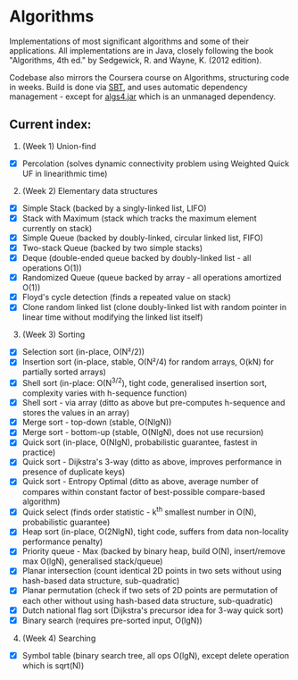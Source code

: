 # Algorithms 

Implementations of most significant algorithms and some of their applications.
All implementations are in Java, closely following the book "Algorithms, 4th ed." by Sedgewick, R. and Wayne, K. (2012 edition).

Codebase also mirrors the Coursera course on Algorithms, structuring code in weeks. 
Build is done via [SBT](http://www.scala-sbt.org/download.html), and uses automatic dependency management - except for [algs4.jar](http://algs4.cs.princeton.edu/code/algs4.jar) which is an unmanaged dependency.

## Current index:

1. (Week 1) Union-find
  - [x] Percolation (solves dynamic connectivity problem using Weighted Quick UF in linearithmic time)
2. (Week 2) Elementary data structures
  - [x] Simple Stack (backed by a singly-linked list, LIFO)
  - [x] Stack with Maximum (stack which tracks the maximum element currently on stack)
  - [x] Simple Queue (backed by doubly-linked, circular linked list, FIFO)
  - [x] Two-stack Queue (backed by two simple stacks)
  - [x] Deque (double-ended queue backed by doubly-linked list - all operations O(1))
  - [x] Randomized Queue (queue backed by array - all operations amortized O(1))
  - [x] Floyd's cycle detection (finds a repeated value on stack)
  - [x] Clone random linked list (clone doubly-linked list with random pointer in linear time without modifying the linked list itself)
3. (Week 3) Sorting
  - [x] Selection sort (in-place, O(N²/2))
  - [x] Insertion sort (in-place, stable, O(N²/4) for random arrays, O(kN) for partially sorted arrays)
  - [x] Shell sort (in-place: O(N<sup>3/2</sup>), tight code, generalised insertion sort, complexity varies with h-sequence function)
  - [x] Shell sort - via array (ditto as above but pre-computes h-sequence and stores the values in an array)
  - [x] Merge sort - top-down (stable, O(NlgN))
  - [x] Merge sort - bottom-up (stable, O(NlgN), does not use recursion)
  - [x] Quick sort (in-place, O(NlgN), probabilistic guarantee, fastest in practice)
  - [x] Quick sort - Dijkstra's 3-way (ditto as above, improves performance in presence of duplicate keys)
  - [x] Quick sort - Entropy Optimal (ditto as above, average number of compares within constant factor of best-possible compare-based algorithm)
  - [x] Quick select (finds order statistic - k<sup>th</sup> smallest number in O(N), probabilistic guarantee)
  - [x] Heap sort (in-place, O(2NlgN), tight code, suffers from data non-locality performance penalty)
  - [x] Priority queue - Max (backed by binary heap, build O(N), insert/remove max O(lgN), generalised stack/queue)
  - [x] Planar intersection (count identical 2D points in two sets without using hash-based data structure, sub-quadratic)
  - [x] Planar permutation (check if two sets of 2D points are permutation of each other without using hash-based data structure, sub-quadratic)
  - [x] Dutch national flag sort (Dijkstra's precursor idea for 3-way quick sort)
  - [x] Binary search (requires pre-sorted input, O(lgN)) 
4. (Week 4) Searching
  - [x] Symbol table (binary search tree, all ops O(lgN), except delete operation which is sqrt(N))